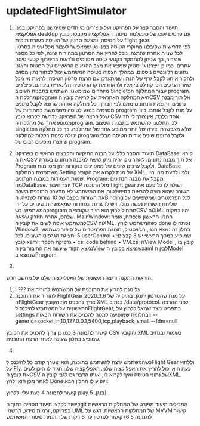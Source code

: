 # updatedFlightSimulator

1.	 תיעוד והסבר קצר על הפרויקט ועל פיצ'רים מיוחדים שמימשנו בפרויקט
 בנינו אפליקצית desktop של סימולטור טיסה. 
האפליקציה מקבלת קובץ csv עם פרטים על הטיסה, ומציגה סרטון של הטיסה בעזרת תוכנת  flight gear.  
לפי הדרישות שקיבלנו מחוקרי הטיסה בנינו נגן שמאפשר לעבור מכל שנייה בסרטון לכל שנייה אחרת שנרצה. נוכל להריץ את הסרטון במהירות שונה, לפי כל מספר שנגדיר, כך שניתן להתמקד בקטעי טיסה מסוימים ולראות בריפרוף קטעי טיסה אחרים. 
כמו כן ייצרנו ג'ויסטיק שמציג את מצב ההגאים הראשיים של המטוס והצגנו נתונים רלוונטיים נוספים. במהלך הצפיה בטיסה המשתמש יכול לבחור נתון מסוים ולחקור אותו: לקבל גרף של הנתון שמתעדכן עם הרצת סרטון הטיסה, לראות מי מכל שאר הערכים הכי קורלטיבי אליו ולראות את קו הרגרסיה הלינארית ביניהם.
פיצ'רים מיוחדים שמימשנו: השתמש בתבנית העיצוב Singleton עבור המחלקה program. מחלקת הprogram היא המחלקה האחראית על קריאת קובץ הCSV אל תוך מבנה נתונים, והוצאת הנתונים ממנו לפי הצורך.
כל מחלקה אחרת שרוצה לקבל נתונים מסוימים בנוגע לטיסה משתמשת במתודות של program על מנת לקבל אותם. כיוון שכל הרצה של הפרויקט נדרשת לקרוא קובץ CSV אחד בלבד, אין צורך ליותר ממופע אחד של מחלקת הprogram. לכן החלטנו להשתמש בתבנית העיצוב singleton שלא מאפשרת יצירה של יותר ממופע אחד של המחלקה. כך כל מחלקה יכולה לפנות בקלות למחלקה program ולקבל נתונים שונים אודות הטיסה מבלי שיווצרו מופעים רבים של program.
2.	תיעוד והסבר כללי על מבנה התיקיות והקבצים הראשיים בפרויקט
DataBase: קורא את הCSV אל תוך מבנה נתונים. לאחר מכן יהיה ניתן לגשת למבנה הנתונים בעזרת Program ולקבל ערכים שונים של מאפיינים בנקודות זמן מסוימות. DataBase משתמשת במחלקה Setting על מנת לקרוא את הקובץ XML, ולפיו לדעת מה יהיו שמות העמודות במבנה הנתונים.
Program: מקבל את מבנה הנתונים מהDataBase.
יוצר חיבור TCP מול התוכנה flight gear ושולח לו כל פעם את השורה שהוא רוצה להראות בסימולטור. אם המשתמש לא מתערב התוכנית תשלח את השורות בקצב של 10 שורות לשנייה.
 הBinding לכל הפרמטרים שמשפיעים על שליחת השורות נעשה מולו, ויש לו שדות ומתודות שמאפשרות שינויים על ידי המשתמש.
כשprogram מתחיל לרוץ הוא חייב שקובצי הCSV והXML יהיו במקום שלהם, אחרת תיזרק שגיאה.
MainWindow: החלון הראשון שנפתח, אומר למשתמש איפה לשים את קובץ הCSV והXML. כשהמשתמש לוחץ done נפתח לו Window2, בחלון זה נמצא הנגן, הג'ויסטיק, תצוגת הפרמטרים של סיפור משתמש 5 ותצוגת הגרפים השונים.
לכל userControl שמופיע במסך הראשי יש 3 קבצים:
•	קובץ xaml: גרפיקת הפקד
•	cs: code behind 
•	VM.cs: הView Model , קובץ בו נמצא הקוד שיעשה את החיבור בין הView שנמצא בקובץ הxaml לבין הModel שנמצא בProgram.


3.	
הוראות התקנה וריצה ראשונית של האפליקציה שלנו על מחשב חדש:
1) על מנת להריץ את התוכנית על המשתמש להוריד את ??? ו
2) להוריד את התוכנה FlightGear 2020.3.6 על מנת שהסרטון יתנגן. בתיקייה של הFlightGear צריך להכניס את הקובץ XML בנתיב /data/protocol.
לפני ההרצה הראשונית על המשתמש להיכנס לFlightGear, בתפריט מצד שמאל ללחוץ על settings  ובחלונית שמופיעה למטה להכניס את השורות הבאות:
--generic=socket,in,10,127.0.0.1,5400,tcp,playback_small
--fdm=null

קישור לתמונה 3
כמו כן צריך להכניס את הקובץ CSV והקובץ XML בשמות ובנתיב שמופיע בחלון שעולה 
לאחר הרצת התוכנית.

4.
כשהמשתמש ירצה להשתמש בתוכנה, הוא יצטרך קודם כל להיכנס לFlight Gear וללחוץ על Fly.
כעת הוא יכול להריץ את האפליקציה שלנו. האפליקציה שלנו תגיד לו היכן לשים את קובץ הCSV של נתוני הטיסה ואיך לקרוא לו, ואותו הדבר גם לגבי קובץ הXML. לאחר מכן הוא ילחץ Done ויופיע לו החלון הבא:

קישור לתמונה 4
כעת עליו ללחוץ play בנגן.
5) 

קישור לקבצי תיעוד נוספים בתוך הgit המכילים תיעוד מפורט של המחלקות הראשיות בפרויקט, זרמית מידע, תרשמי UML של המחלקות הראשיות. דגש על MVVM
קישור לתמונה 5
6)
קישור לסרטון עד 6 דקות של הדגמת סיפורי המשתמש




